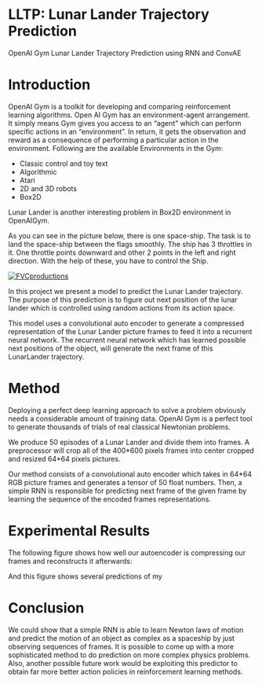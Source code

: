 # LLTP: Lunar Lander Trajectory Prediction
OpenAI Gym Lunar Lander Trajectory Prediction using RNN and ConvAE

# Introduction

OpenAI Gym is a toolkit for developing and comparing reinforcement learning algorithms. Open AI Gym has an environment-agent arrangement. It simply means Gym gives you access to an “agent” which can perform specific actions in an “environment”. In return, it gets the observation and reward as a consequence of performing a particular action in the environment. 
Following are the available Environments in the Gym:
- Classic control and toy text
- Algorithmic
- Atari
- 2D and 3D robots
- Box2D

Lunar Lander is another interesting problem in Box2D environment in OpenAIGym. 

As you can see in the picture below, there is one space-ship. The task is to land the space-ship between the flags smoothly. The ship has 3 throttles in it. One throttle points downward and other 2 points in the left and right direction. With the help of these, you have to control the Ship.

<a href=""><img src="https://miro.medium.com/max/1346/1*i7lxpgt2K3Q8lgEPJu3_xA.png" title="FVCproductions" alt="FVCproductions"></a>

In this project we present a model to predict the Lunar Lander trajectory. The purpose of this prediction is to figure out next position of the lunar lander which is controlled using random actions from its action space. 

This model uses a convolutional auto encoder to generate a compressed representation of the Lunar Lander picture frames to feed it into a recurrent neural network. The recurrent neural network which has learned possible next positions of the object, will generate the next frame of this LunarLander trajectory.

# Method

Deploying a perfect deep learning approach to solve a problem obviously needs a considerable amount of training data. OpenAI Gym is a perfect tool to generate thousands of trials of real classical Newtonian problems.

We produce 50 episodes of a Lunar Lander and divide them into frames. A preprocessor will crop all of the 400\*600 pixels frames into center cropped and resized 64\*64 pixels pictures.

Our method consists of a convolutional auto encoder which takes in 64*64 RGB picture frames and generates a tensor of 50 float numbers. Then, a simple RNN is responsible for predicting next frame of the given frame by learning the sequence of the encoded frames representations. 

# Experimental Results

The following figure shows how well our autoencoder is compressing our frames and reconstructs it afterwards:

And this figure shows several predictions of my 

# Conclusion

We could show that a simple RNN is able to learn Newton laws of motion and predict the motion of an object as complex as a spaceship by just observing sequences of frames. 
It is possible to come up with a more sophisticated method to do prediction on more complex physics problems.
Also, another possible future work would be exploiting this predictor to obtain far more better action policies in  reinforcement learning methods.
